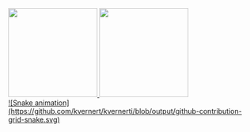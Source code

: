 <div>
<a href="https://github.com/kvernert">
<img loading="lazy" height="180em" src="https://github-readme-stats.vercel.app/api/top-langs/?username=kvernert&layout=compact&langs_count=7&theme=dracula"/>
<img loading="lazy" height="180em" src="https://github-readme-stats.vercel.app/api?username=kvernert&show_icons=true&theme=dracula&include_all_commits=true&count_private=true"/>
</div>
![Snake animation](https://github.com/kvernert/kvernerti/blob/output/github-contribution-grid-snake.svg)
